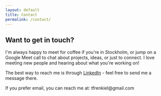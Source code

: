 ```yaml
---
layout: default
title: Contact
permalink: /contact/
---
```


<div class="mw7 center ph3 f4 lh-copy">
  <h2>Want to get in touch?</h2>

  <p>I'm always happy to meet for coffee if you're in Stockholm, or jump on a Google Meet call to chat about projects, ideas, or just to connect. I love meeting new people and hearing about what you're working on!</p>
  
  <p>The best way to reach me is through <a href="https://www.linkedin.com/in/thomasfrenkiel/" target="_blank" rel="noopener noreferrer">LinkedIn</a> - feel free to send me a message there.</p>
  
  <p>If you prefer email, you can reach me at: <span class="email-protection">tfrenk<span style="display:none">no-spam</span>iel@gm<span style="display:none">hunter2</span>ail.com</span></p>

</div>
<br>
<script>
  // Simple email obfuscation
  document.addEventListener('DOMContentLoaded', function() {
    const emailElement = document.querySelector('.email-protection');
    if (emailElement) {
      emailElement.innerHTML = 'tfrenkiel' + '@' + 'gmail.com';
    }
  });
</script>